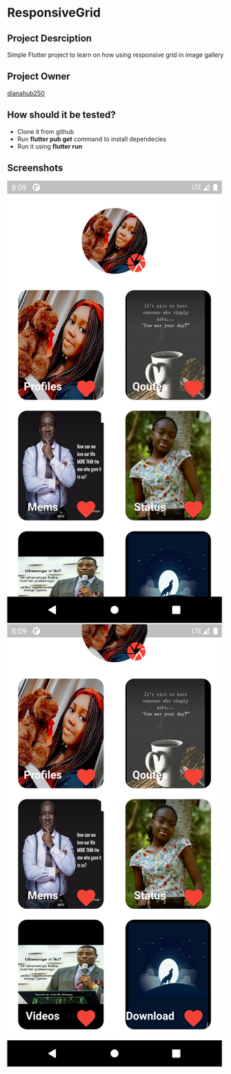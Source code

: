 # ResponsiveGrid

## Project Desrciption
Simple Flutter project to learn on how using responsive grid in image gallery

## Project Owner
<a href="https://github.com/dianahub250">dianahub250</a>

## How should it be tested?

- Clone it from github
- Run <b> flutter pub get</b> command to install dependecies
- Run it using <b> flutter run </b>

## Screenshots

<img src="assets/images/screen1.png"></img><br>
<img src="assets/images/screen2.png"></img>